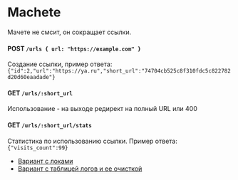 # Machete

Мачете не смсит, он сокращает ссылки.

#### POST `/urls { url: "https://example.com" }`

Создание ссылки, пример ответа: 
`{"id":2,"url":"https://ya.ru","short_url":"74704cb525c8f310fdc5c822782d20d60eaadade"}`

#### GET `/urls/:short_url`

Использование - на выходе редирект на полный URL или 400

#### GET `/urls/:short_url/stats`

Статистика по использованию ссылки. Пример ответа: 
`{"visits_count":99}`

* [Вариант с локами](https://github.com/AskarZinurov/machete/commit/e0fe74f50f83132a71caeb1d9e58eb2c99a5f44e) 
* [Вариант с таблицей логов и ее очисткой](https://github.com/AskarZinurov/machete/compare/main...stats-cleaner)
